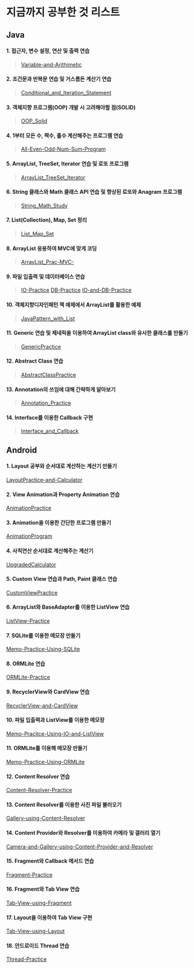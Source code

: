 # 지금까지 공부한 것 리스트

## Java

#### 1. 접근자, 변수 설정, 연산 및 출력 연습
   > [Variable-and-Arithimetic](https://github.com/jis1218/Variable-and-Arithimetic)

#### 2. 조건문과 반복문 연습 및 거스름돈 계산기 연습
   > [Conditional_and_Iteration_Statement](https://github.com/jis1218/Conditional_and_Iteration_Statement)

#### 3. 객체지향 프로그램(OOP) 개발 시 고려해야할 점(SOLID)
   > [OOP_Solid](https://github.com/jis1218/OOP_Solid)

#### 4. 1부터 모든 수, 짝수, 홀수 계산해주는 프로그램 연습
   > [All-Even-Odd-Num-Sum-Program](https://github.com/jis1218/All-Even-Odd-Num-Sum-Program)

#### 5. ArrayList, TreeSet, Iterator 연습 및 로또 프로그램
   > [ArrayList_TreeSet_Iterator](https://github.com/jis1218/ArrayList_TreeSet_Iterator-)

#### 6. String 클래스와 Math 클래스 API 연습 및 향상된 로또와 Anagram 프로그램
   > [String_Math_Study](https://github.com/jis1218/String_Math_Study)

#### 7. List(Collection), Map, Set 정리
   > [List_Map_Set](https://github.com/jis1218/List_Map_Set)

#### 8. ArrayList 응용하여 MVC에 맞게 코딩
   > [ArrayList_Prac-MVC-](https://github.com/jis1218/ArrayList_Prac-MVC-)

#### 9. 파일 입출력 및 데이터베이스 연습
   > [IO-Practice](https://github.com/jis1218/IO-Practice)
   > [DB-Practice](https://github.com/jis1218/DB-Practice)
   > [IO-and-DB-Practice](https://github.com/jis1218/IO-and-DB-Practice)

#### 10. 객체지향디자인패턴 책 예제에서 ArrayList를 활용한 예제
   > [JavaPattern_with_List](https://github.com/jis1218/JavaPattern_with_List)

#### 11. Generic 연습 및 제네릭을 이용하여 ArrayList class와 유사한 클래스를 만들기
   > [GenericPractice](https://github.com/jis1218/GenericPractice)

#### 12. Abstract Class 연습
   > [AbstractClassPractice](https://github.com/jis1218/AbstractClassPractice)

#### 13. Annotation의 쓰임에 대해 간략하게 알아보기
   > [Annotation_Practice](https://github.com/jis1218/Annotation_Practice)

#### 14. Interface를 이용한 Callback 구현
   > [Interface_and_Callback](https://github.com/jis1218/Interface_and_Callback)

## Android

#### 1. Layout 공부와 순서대로 계산하는 계산기 만들기
  >
  [LayoutPractice-and-Calculator](https://github.com/jis1218/LayoutPractice-and-Calculator)

#### 2. View Animation과 Property Animation 연습
  >
  [AnimationPractice](https://github.com/jis1218/AnimationPractice)

#### 3. Animation을 이용한 간단한 프로그램 만들기
  >
  [AnimationProgram](https://github.com/jis1218/AnimationProgram)

#### 4. 사칙연산 순서대로 계산해주는 계산기
  >
  [UpgradedCalculator](https://github.com/jis1218/UpgradedCalculator)

#### 5. Custom View 연습과 Path, Paint 클래스 연습
  >
  [CustomViewPractice](https://github.com/jis1218/CustomViewPractice)

#### 6. ArrayList와 BaseAdapter를 이용한 ListView 연습
  >
  [ListView-Practice](https://github.com/jis1218/ListView-Practice)

#### 7. SQLite를 이용한 메모장 만들기
  >
  [Memo-Practice-Using-SQLite](https://github.com/jis1218/Memo-Practice-Using-SQLite)

#### 8. ORMLite 연습
  >
  [ORMLite-Practice](https://github.com/jis1218/ORMLite-Practice)

#### 9. RecyclerView와 CardView 연습
  >
  [RecyclerView-and-CardView](https://github.com/jis1218/RecyclerView-and-CardView)

#### 10. 파일 입출력과 ListView를 이용한 메모장
  >
  [Memo-Pracitce-Using-IO-and-ListView](https://github.com/jis1218/Memo-Pracitce-Using-IO-and-ListView)

#### 11. ORMLite를 이용해 메모장 만들기
  >
  [Memo-Practice-Using-ORMLite](https://github.com/jis1218/Memo-Practice-Using-ORMLite)

#### 12. Content Resolver 연습
  >
  [Content-Resolver-Practice](https://github.com/jis1218/Content-Resolver-Practice)

#### 13. Content Resolver를 이용한 사진 파일 불러오기
  >
  [Gallery-using-Content-Resolver](https://github.com/jis1218/Gallery-using-Content-Resolver)

#### 14. Content Provider와 Resolver를 이용하여 카메라 및 갤러리 열기
  >
  [Camera-and-Gallery-using-Content-Provider-and-Resolver](https://github.com/jis1218/Camera-and-Gallery-using-Content-Provider-and-Resolver)

#### 15. Fragment와 Callback 메서드 연습
  >
  [Fragment-Practice](https://github.com/jis1218/Fragment-Practice)

#### 16. Fragment와 Tab View 연습
  >
  [Tab-View-using-Fragment](https://github.com/jis1218/Tab-View-using-Fragment)

#### 17. Layout을 이용하여 Tab View 구현
  >
  [Tab-View-using-Layout](https://github.com/jis1218/Tab-View-using-Layout)

#### 18. 안드로이드 Thread 연습
  >
  [Thread-Practice](https://github.com/jis1218/Thread-Practice)
